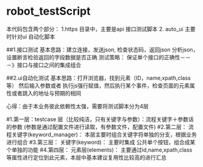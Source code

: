 # robot_testScript
本代码包含两个部分： 1.https 目录中，主要是api 接口测试脚本   2. auto_ui 主要时针对ui 自动化脚本

##1.接口测试
基本思路：建立连接，发送json, 检查状态码，返回json 分析json，设置断言检验返回的字段数据是否正确
测试策略： 保证单个接口的正确性－－－》接口与接口之间的集成组合

##2.ui自动化测试
基本思路：打开浏览器，找到元素（ID，name,xpath,class等） 然后输入参数或者 执行js强行赋值，然后执行某个事件，检查页面的元素属性或者跳入的地址与预期的相同

心得：由于本业务彼此依赖性太强，需要将测试脚本分为4层

#1.第一层：testcase 层（比较纯洁，只有关键字与参数）：流程关键字＋参数话的参数 (参数是通过配置文件进行读取，有参数文件，配置文件)
#2.第二层： 流程关键字(keyword_manager)： 本层主要时组合关键字将单独的分支，根据业务进行组合
#3.第三层： 关键字(keyword)： 主要时集成 公共单个按钮，组合成某个单独的功能
#4.第四层： 元素层(elements)： 主要通过id,name,xpath,class 等属性进行定位到此元素，本层中基本建议复用性比较高的进行汇总

